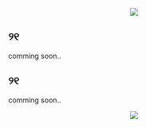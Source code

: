 <p align="center"> <img src= https://readme-typing-svg.demolab.com?font=Pixelify+Sans&size=22&duration=2500&pause=1200&color=F7E3F0&center=true&vCenter=true&random=false&width=420&lines=hi+%E2%99%A1;my+name+is+julia;%EA%92%B0+p.s%3A+i+love+cats+%EA%92%B1+;%E0%AB%AE+-+%EF%BB%8C+%E2%80%A2+%E1%83%90 /> </p>

## ୨୧
comming soon..

## ୨୧
comming soon..

<p align="center"> <img src= https://readme-typing-svg.demolab.com?font=Pixelify+Sans&size=18&duration=1500&pause=1000&color=F7DEE7&random=false&width=435&lines=thanks+for+reading!+;%E2%B8%9C(%EF%BD%A1%CB%83+%E1%B5%95+%CB%82+ /> </p>
